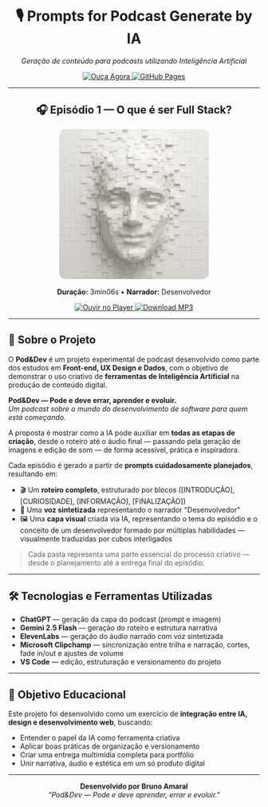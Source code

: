 <h1 align="center">🎙️ Prompts for Podcast Generate by IA</h1>

<p align="center">
  <em>Geração de conteúdo para podcasts utilizando Inteligência Artificial</em>
</p>

<p align="center">
  <a href="https://brunoamrls.github.io/prompts-for-podcast-generate-by-ia/episodio1.html">
    <img src="https://img.shields.io/badge/🎧_Ouça-Episódio_1-blue?style=for-the-badge" alt="Ouça Agora">
  </a>
  <a href="https://brunoamrls.github.io/prompts-for-podcast-generate-by-ia/">
    <img src="https://img.shields.io/badge/Site-Online-success?style=for-the-badge&logo=github" alt="GitHub Pages">
  </a>
</p>

---

<h2 align="center">🎧 Episódio 1 — O que é ser Full Stack?</h2> 

<p align="center">
  <a href="https://brunoamrls.github.io/prompts-for-podcast-generate-by-ia/episodio1.html">
    <img src="assets/capa_podcast.png" alt="Capa do episódio 1 do Pod&Dev" width="300" style="border-radius: 12px;">
  </a>
</p>

<p align="center">
  <strong>Duração:</strong> 3min06s • <strong>Narrador:</strong> Desenvolvedor
</p>

<p align="center">
  <a href="https://brunoamrls.github.io/prompts-for-podcast-generate-by-ia/episodio1.html">
    <img src="https://img.shields.io/badge/▶️_Ouvir-Player_Web-blueviolet?style=for-the-badge" alt="Ouvir no Player">
  </a>
  <a href="https://github.com/brunoamrls/prompts-for-podcast-generate-by-ia/raw/main/audio/podcast_episodio1.mp3">
    <img src="https://img.shields.io/badge/⬇️_Download-MP3-green?style=for-the-badge" alt="Download MP3">
  </a>
</p>

---

## 🧠 Sobre o Projeto

O **Pod&Dev** é um projeto experimental de podcast desenvolvido como parte dos estudos em **Front-end, UX Design e Dados**, com o objetivo de demonstrar o uso criativo de **ferramentas de Inteligência Artificial** na produção de conteúdo digital.

**Pod&Dev — Pode e deve errar, aprender e evoluir.**  
*Um podcast sobre o mundo do desenvolvimento de software para quem está começando.*

A proposta é mostrar como a IA pode auxiliar em **todas as etapas de criação**, desde o roteiro até o áudio final — passando pela geração de imagens e edição de som — de forma acessível, prática e inspiradora.

Cada episódio é gerado a partir de **prompts cuidadosamente planejados**, resultando em:

- 🎬 Um **roteiro completo**, estruturado por blocos ([INTRODUÇÃO], [CURIOSIDADE], [INFORMAÇÃO], [FINALIZAÇÃO])
- 🧠 Uma **voz sintetizada** representando o narrador "Desenvolvedor"
- 🖼️ Uma **capa visual** criada via IA, representando o tema do episódio e o conceito de um desenvolvedor formado por múltiplas habilidades — visualmente traduzidas por cubos interligados

> Cada pasta representa uma parte essencial do processo criativo — desde o planejamento até a entrega final do episódio.

---

## 🛠️ Tecnologias e Ferramentas Utilizadas

- **ChatGPT** — geração da capa do podcast (prompt e imagem)
- **Gemini 2.5 Flash** — geração do roteiro e estrutura narrativa
- **ElevenLabs** — geração do áudio narrado com voz sintetizada
- **Microsoft Clipchamp** — sincronização entre trilha e narração, cortes, fade in/out e ajustes de volume
- **VS Code** — edição, estruturação e versionamento do projeto

---

## 🚀 Objetivo Educacional

Este projeto foi desenvolvido como um exercício de **integração entre IA, design e desenvolvimento web**, buscando:

- Entender o papel da IA como ferramenta criativa
- Aplicar boas práticas de organização e versionamento
- Criar uma entrega multimídia completa para portfólio
- Unir narrativa, áudio e estética em um só produto digital

---

<p align="center">
  <strong>Desenvolvido por Bruno Amaral</strong><br>
  <em>"Pod&Dev — Pode e deve aprender, errar e evoluir."</em>
</p>